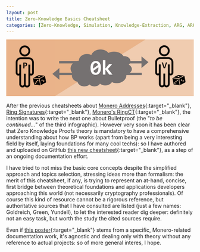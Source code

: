 ```yaml
---
layout: post
title: Zero-Knowledge Basics Cheatsheet
categories: [Zero-Knowledge, Simulation, Knowledge-Extraction, ARG, ARK, NIZK, Oracle, Fiat-Shamir]
---
```


![](/images/zkbasics.png)

After the previous cheatsheets about [Monero Addresses](https://www.bybaro.it/My-Recent-Contribs-To-Monero/){:target="_blank"}, [Ring Signatures](https://www.bybaro.it/My-Recent-Contribs-To-Monero/){:target="_blank"}, [Monero's RingCT](https://www.bybaro.it/Moneros-RingCT-Cheatsheet/){:target="_blank"}, the intention was to write the next one about Bulletproof (the "_to be continued..._" of the third infographic). However very soon it has been clear that Zero Knowledge Proofs theory is mandatory to have a comprehensive understanding about how BP works (apart from being a very interesting field by itself, laying foundations for many cool techs): so I have authored and uploaded on GitHub [this new cheatsheet](https://github.com/baro77/ZKbasicsCS){:target="_blank"}, as a step of an ongoing documentation effort.

I have tried to not miss the basic core concepts despite the simplified approach and topics selection, stressing ideas more than formalism: the merit of this cheatsheet, if any, is trying to represent an at-hand, concise, first bridge between theoretical foundations and applications developers approaching this world (not necessarily cryptography professionals). Of course this kind of resource cannot be a rigorous reference, but authoritative sources that I have consulted are listed (just a few names: Goldreich, Green, Yundell), to let the interested reader dig deeper: definitely not an easy task, but worth the study the cited sources require.

Even if [this poster](https://github.com/baro77/ZKbasicsCS){:target="_blank"} stems from a specific, Monero-related documentation work, it's agnostic and dealing only with theory without any reference to actual projects: so of more general interes, I hope.
